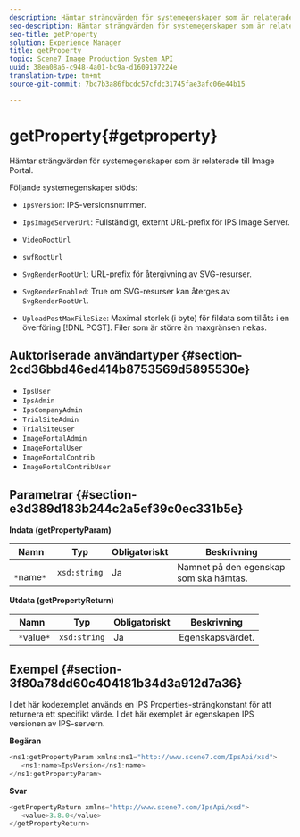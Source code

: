 ```yaml
---
description: Hämtar strängvärden för systemegenskaper som är relaterade till Image Portal.
seo-description: Hämtar strängvärden för systemegenskaper som är relaterade till Image Portal.
seo-title: getProperty
solution: Experience Manager
title: getProperty
topic: Scene7 Image Production System API
uuid: 38ea08a6-c948-4a01-bc9a-d1609197224e
translation-type: tm+mt
source-git-commit: 7bc7b3a86fbcdc57cfdc31745fae3afc06e44b15

---
```



# getProperty{#getproperty}

Hämtar strängvärden för systemegenskaper som är relaterade till Image Portal.

Följande systemegenskaper stöds:

* `IpsVersion`: IPS-versionsnummer.
* `IpsImageServerUrl`: Fullständigt, externt URL-prefix för IPS Image Server.
* `VideoRootUrl`
* `swfRootUrl`
* `SvgRenderRootUrl`: URL-prefix för återgivning av SVG-resurser.
* `SvgRenderEnabled`: True om SVG-resurser kan återges av `SvgRenderRootUrl`.

* `UploadPostMaxFileSize`: Maximal storlek (i byte) för fildata som tillåts i en överföring [!DNL POST]. Filer som är större än maxgränsen nekas.

## Auktoriserade användartyper {#section-2cd36bbd46ed414b8753569d5895530e}

* `IpsUser`
* `IpsAdmin`
* `IpsCompanyAdmin`
* `TrialSiteAdmin`
* `TrialSiteUser`
* `ImagePortalAdmin`
* `ImagePortalUser`
* `ImagePortalContrib`
* `ImagePortalContribUser`

## Parametrar {#section-e3d389d183b244c2a5ef39c0ec331b5e}

**Indata (getPropertyParam)**

| Namn | Typ | Obligatoriskt | Beskrivning |
|---|---|---|---|
| ` *`name`*` | `xsd:string` | Ja | Namnet på den egenskap som ska hämtas. |

**Utdata (getPropertyReturn)**

| Namn | Typ | Obligatoriskt | Beskrivning |
|---|---|---|---|
| ` *`value`*` | `xsd:string` | Ja | Egenskapsvärdet. |

## Exempel {#section-3f80a78dd60c404181b34d3a912d7a36}

I det här kodexemplet används en IPS Properties-strängkonstant för att returnera ett specifikt värde. I det här exemplet är egenskapen IPS versionen av IPS-servern.

**Begäran**

```java
<ns1:getPropertyParam xmlns:ns1="http://www.scene7.com/IpsApi/xsd">
   <ns1:name>IpsVersion</ns1:name>
</ns1:getPropertyParam>
```

**Svar**

```java
<getPropertyReturn xmlns="http://www.scene7.com/IpsApi/xsd">
   <value>3.8.0</value>
</getPropertyReturn>
```

